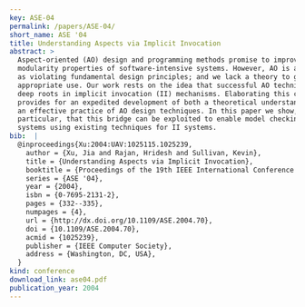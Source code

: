 ```yaml
---
key: ASE-04
permalink: /papers/ASE-04/
short_name: ASE '04
title: Understanding Aspects via Implicit Invocation
abstract: >
  Aspect-oriented (AO) design and programming methods promise to improve the
  modularity properties of software-intensive systems. However, AO is also seen
  as violating fundamental design principles; and we lack a theory to guide its
  appropriate use. Our work rests on the idea that successful AO techniques have
  deep roots in implicit invocation (II) mechanisms. Elaborating this connection
  provides for an expedited development of both a theoretical understanding and
  an effective practice of AO design techniques. In this paper we show, in
  particular, that this bridge can be exploited to enable model checking of AO
  systems using existing techniques for II systems.
bib:  |
  @inproceedings{Xu:2004:UAV:1025115.1025239,
    author = {Xu, Jia and Rajan, Hridesh and Sullivan, Kevin},
    title = {Understanding Aspects via Implicit Invocation},
    booktitle = {Proceedings of the 19th IEEE International Conference on Automated Software Engineering},
    series = {ASE '04},
    year = {2004},
    isbn = {0-7695-2131-2},
    pages = {332--335},
    numpages = {4},
    url = {http://dx.doi.org/10.1109/ASE.2004.70},
    doi = {10.1109/ASE.2004.70},
    acmid = {1025239},
    publisher = {IEEE Computer Society},
    address = {Washington, DC, USA},
  } 
kind: conference
download_link: ase04.pdf
publication_year: 2004
---
```


